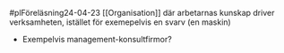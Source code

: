 #plFöreläsning24-04-23
[[Organisation]] där arbetarnas kunskap driver verksamheten, istället för exemepelvis en svarv (en maskin)
- Exempelvis management-konsultfirmor?